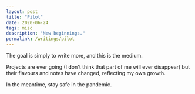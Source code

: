 ```yaml
---
layout: post
title: "Pilot"
date: 2020-06-24
tags: misc
description: "New beginnings."
permalink: /writings/pilot
---
```


The goal is simply to write more, and this is the medium.

Projects are ever going (I don't think that part of me will ever disappear) but their flavours and notes have changed, reflecting my own growth.

In the meantime, stay safe in the pandemic.